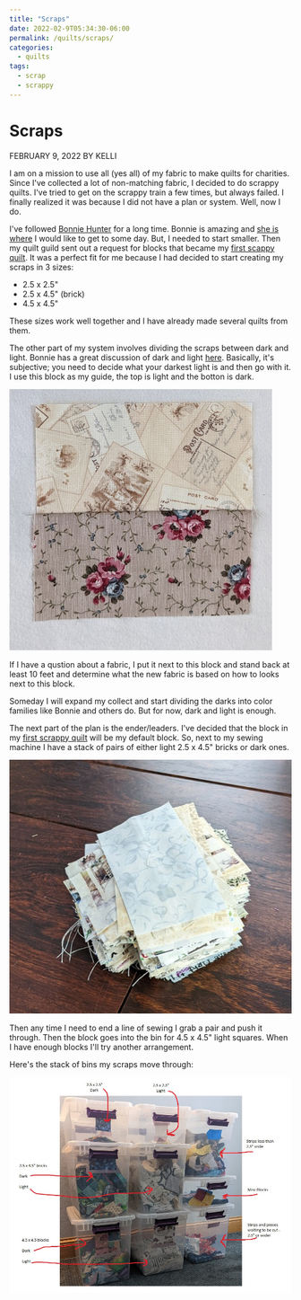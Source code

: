 ```yaml
---
title: "Scraps"
date: 2022-02-9T05:34:30-06:00
permalink: /quilts/scraps/
categories:
  - quilts
tags:
  - scrap
  - scrappy
---
```

# Scraps
FEBRUARY 9, 2022 BY KELLI

I am on a mission to use all (yes all) of my fabric to make quilts for charities. Since I've collected a lot of non-matching fabric, I decided to do scrappy quilts. I've tried to get on the scrappy train a few times, but always failed. I finally realized it was because I did not have a plan or system. Well, now I do. 

I've followed [Bonnie Hunter](https://www.quiltville.com/index.html) for a long time. Bonnie is amazing and [she is where](https://quiltville.com/scrapusersystempf.html) I would like to get to some day. But, I needed to start smaller. Then my quilt guild sent out a request for blocks that became my [first scappy quilt](https://wolfequilting.com/quilts/scrappy1/). It was a perfect fit for me because I had decided to start creating my scraps in 3 sizes: 
- 2.5 x 2.5"
- 2.5 x 4.5" (brick)
- 4.5 x 4.5"

These sizes work well together and I have already made several quilts from them. 

The other part of my system involves dividing the scraps between dark and light. Bonnie has a great discussion of dark and light [here](https://quiltville.blogspot.com/2013/03/focus-on-neutrals.html). Basically, it's subjective; you need to decide what your darkest light is and then go with it. I use this block as my guide, the top is light and the botton is dark. 

![Light/Dark Block](assets/lightdark.jpg)

If I have a qustion about a fabric, I put it next to this block and stand back at least 10 feet and determine what the new fabric is based on how to looks next to this block. 

Someday I will expand my collect and start dividing the darks into color families like Bonnie and others do. But for now, dark and light is enough. 

The next part of the plan is the ender/leaders. I've decided that the block in my [first scrappy quilt](https://wolfequilting.com/quilts/scrappy1/) will be my default block. So, next to my sewing machine I have a stack of pairs of either light 2.5 x 4.5" bricks or dark ones.

![Light Block Stack](assets/lightstack.jpg)

Then any time I need to end a line of sewing I grab a pair and push it through. Then the block goes into the bin for 4.5 x 4.5" light squares. When I have enough blocks I'll try another arrangement.

Here's the stack of bins my scraps move through:

![Scrap Storage](assets/scrapstorage1.jpg)


